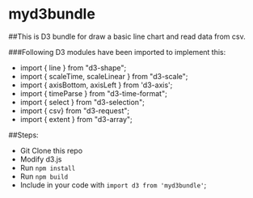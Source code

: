 # myd3bundle

##This is D3 bundle for draw a basic line chart and read data from csv. 

###Following D3 modules have been imported to implement this:

- import { line } from "d3-shape";
- import { scaleTime, scaleLinear } from "d3-scale";
- import { axisBottom, axisLeft } from 'd3-axis';
- import { timeParse } from "d3-time-format";
- import { select } from "d3-selection";
- import { csv} from "d3-request";
- import { extent } from "d3-array";


##Steps:

- Git Clone this repo
- Modify d3.js
- Run ```npm install```
- Run ```npm build```
- Include in your code with ```import d3 from 'myd3bundle'```;

